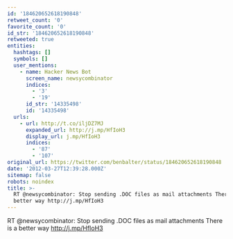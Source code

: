```yaml
---
id: '184620652618190848'
retweet_count: '0'
favorite_count: '0'
id_str: '184620652618190848'
retweeted: true
entities:
  hashtags: []
  symbols: []
  user_mentions:
    - name: Hacker News Bot
      screen_name: newsycombinator
      indices:
        - '3'
        - '19'
      id_str: '14335498'
      id: '14335498'
  urls:
    - url: http://t.co/iljDZ7MJ
      expanded_url: http://j.mp/HfIoH3
      display_url: j.mp/HfIoH3
      indices:
        - '87'
        - '107'
original_url: https://twitter.com/benbalter/status/184620652618190848
date: '2012-03-27T12:39:28.000Z'
sitemap: false
robots: noindex
title: >-
  RT @newsycombinator: Stop sending .DOC files as mail attachments There is a
  better way http://j.mp/HfIoH3
---
```


RT @newsycombinator: Stop sending .DOC files as mail attachments There is a better way http://j.mp/HfIoH3